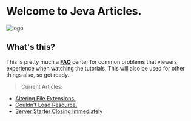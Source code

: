 # Welcome to Jeva Articles.
![logo](https://raw.githubusercontent.com/jevajs/jeva-screen/master/main.png)

## What's this?
This is pretty much a **[FAQ](https://www.google.com/search?q=faq+definition)** center for common problems that viewers experience when watching the tutorials. 
This will also be used for other things also, so get ready.

> Current Articles: 
 * [Altering File Extensions.](file-extensions)
 * [Couldn't Load Resource.](couldn't-load-resource)
 * [Server Starter Closing Immediately](server-starter-closing-immediately)